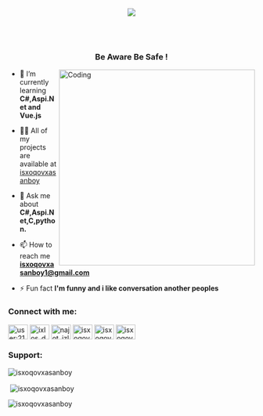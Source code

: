 <!-- Type writer  -->
<h1 align="center">
  <a href="https://git.io/typing-svg">
    <img src="https://readme-typing-svg.herokuapp.com/?lines=Hi+There!+👋;+My+name+is+Hasanboy!;&center=true&size=30">
  </a>
</h1>
<!-- Snake Game -->
  <br>
  

<p align="left"> <a href="https://twitter.com/" target="blank"><img src="https://img.shields.io/twitter/follow/?logo=twitter&style=for-the-badge" alt="" /></a> </p>

<h3 align="center">Be Aware Be Safe !</h3>

<img align="right" alt="Coding" width="400" src="https://media.tenor.com/rePDfDWO3XoAAAAd/hacking.gif">

- 🌱 I’m currently learning **C#,Aspi.Net and Vue.js**

- 👨‍💻 All of my projects are available at [isxoqovxasanboy](https://github.com/isxoqovxasanboy)

- 💬 Ask me about **C#,Aspi.Net,C,python.**

- 📫 How to reach me **isxoqovxasanboy1@gmail.com**

- ⚡ Fun fact **I'm funny and i like conversation another peoples**

<h3 align="left">Connect with me:</h3>
<p align="left">
<a href="https://stackoverflow.com/users/user:21311610" target="blank"><img align="center" src="https://raw.githubusercontent.com/rahuldkjain/github-profile-readme-generator/master/src/images/icons/Social/stack-overflow.svg" alt="user:21311610" height="30" width="40" /></a>
<a href="https://instagram.com/ixlos_decor.uz" target="blank"><img align="center" src="https://raw.githubusercontent.com/rahuldkjain/github-profile-readme-generator/master/src/images/icons/Social/instagram.svg" alt="ixlos_decor.uz" height="30" width="40" /></a>
<a href="https://www.youtube.com/c/najot_izlab_kanali" target="blank"><img align="center" src="https://raw.githubusercontent.com/rahuldkjain/github-profile-readme-generator/master/src/images/icons/Social/youtube.svg" alt="najot_izlab_kanali" height="30" width="40" /></a>
<a href="https://www.leetcode.com/isxoqovxasanboy1" target="blank"><img align="center" src="https://raw.githubusercontent.com/rahuldkjain/github-profile-readme-generator/master/src/images/icons/Social/leet-code.svg" alt="isxoqovxasanboy1" height="30" width="40" /></a>
<a href="https://auth.geeksforgeeks.org/user/isxoqovxasanboy1" target="blank"><img align="center" src="https://raw.githubusercontent.com/rahuldkjain/github-profile-readme-generator/master/src/images/icons/Social/geeks-for-geeks.svg" alt="isxoqovxasanboy1" height="30" width="40" /></a>
<a href="https://discord.gg/isxoqovxasanboy1" target="blank"><img align="center" src="https://raw.githubusercontent.com/rahuldkjain/github-profile-readme-generator/master/src/images/icons/Social/discord.svg" alt="isxoqovxasanboy1" height="30" width="40" /></a>
</p>


<h3 align="left">Support:</h3>
<p align="left"> <img src="https://komarev.com/ghpvc/?username=isxoqovxasanboy&label=Profile%20views&color=0e75b6&style=flat" alt="isxoqovxasanboy" /> </p>
<p>&nbsp;<img align="center" src="https://github-readme-stats.vercel.app/api?username=isxoqovxasanboy&show_icons=true&locale=en" alt="isxoqovxasanboy" /></p>
<p><img align="center" src="https://github-readme-streak-stats.herokuapp.com/?user=isxoqovxasanboy&" alt="isxoqovxasanboy" /></p>

